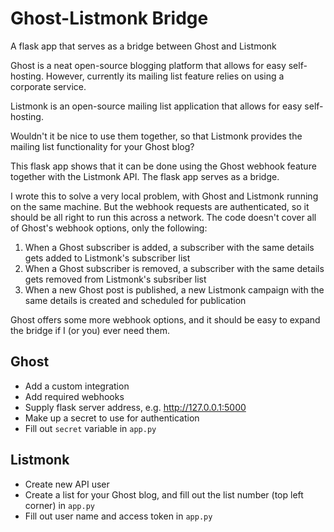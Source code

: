 # Ghost-Listmonk Bridge
A flask app that serves as a bridge between Ghost and Listmonk

Ghost is a neat open-source blogging platform that allows for easy self-hosting. However, currently its mailing list feature relies on using a corporate service.

Listmonk is an open-source mailing list application that allows for easy self-hosting.

Wouldn't it be nice to use them together, so that Listmonk provides the mailing list functionality for your Ghost blog?

This flask app shows that it can be done using the Ghost webhook feature together with the Listmonk API. The flask app serves as a bridge.

I wrote this to solve a very local problem, with Ghost and Listmonk running on the same machine. But the webhook requests are authenticated, so it should be all right to run this across a network. The code doesn't cover all of Ghost's webhook options, only the following:

1. When a Ghost subscriber is added, a subscriber with the same details gets added to Listmonk's subscriber list
2. When a Ghost subscriber is removed, a subscriber with the same details gets removed from Listmonk's subsriber list
3. When a new Ghost post is published, a new Listmonk campaign with the same details is created and scheduled for publication

Ghost offers some more webhook options, and it should be easy to expand the bridge if I (or you) ever need them.

## Ghost
- Add a custom integration
- Add required webhooks
- Supply flask server address, e.g. http://127.0.0.1:5000
- Make up a secret to use for authentication
- Fill out `secret` variable in `app.py`

## Listmonk
- Create new API user
- Create a list for your Ghost blog, and fill out the list number (top left corner) in `app.py`
- Fill out user name and access token in `app.py`
  
